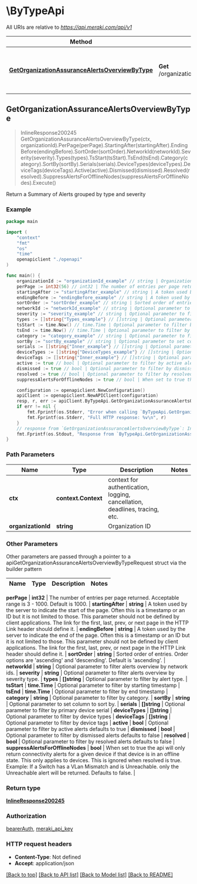 # \ByTypeApi

All URIs are relative to *https://api.meraki.com/api/v1*

Method | HTTP request | Description
------------- | ------------- | -------------
[**GetOrganizationAssuranceAlertsOverviewByType**](ByTypeApi.md#GetOrganizationAssuranceAlertsOverviewByType) | **Get** /organizations/{organizationId}/assurance/alerts/overview/byType | Return a Summary of Alerts grouped by type and severity



## GetOrganizationAssuranceAlertsOverviewByType

> InlineResponse200245 GetOrganizationAssuranceAlertsOverviewByType(ctx, organizationId).PerPage(perPage).StartingAfter(startingAfter).EndingBefore(endingBefore).SortOrder(sortOrder).NetworkId(networkId).Severity(severity).Types(types).TsStart(tsStart).TsEnd(tsEnd).Category(category).SortBy(sortBy).Serials(serials).DeviceTypes(deviceTypes).DeviceTags(deviceTags).Active(active).Dismissed(dismissed).Resolved(resolved).SuppressAlertsForOfflineNodes(suppressAlertsForOfflineNodes).Execute()

Return a Summary of Alerts grouped by type and severity



### Example

```go
package main

import (
    "context"
    "fmt"
    "os"
    "time"
    openapiclient "./openapi"
)

func main() {
    organizationId := "organizationId_example" // string | Organization ID
    perPage := int32(56) // int32 | The number of entries per page returned. Acceptable range is 3 - 1000. Default is 1000. (optional)
    startingAfter := "startingAfter_example" // string | A token used by the server to indicate the start of the page. Often this is a timestamp or an ID but it is not limited to those. This parameter should not be defined by client applications. The link for the first, last, prev, or next page in the HTTP Link header should define it. (optional)
    endingBefore := "endingBefore_example" // string | A token used by the server to indicate the end of the page. Often this is a timestamp or an ID but it is not limited to those. This parameter should not be defined by client applications. The link for the first, last, prev, or next page in the HTTP Link header should define it. (optional)
    sortOrder := "sortOrder_example" // string | Sorted order of entries. Order options are 'ascending' and 'descending'. Default is 'ascending'. (optional)
    networkId := "networkId_example" // string | Optional parameter to filter alerts overview by network ids. (optional)
    severity := "severity_example" // string | Optional parameter to filter alerts overview by severity type. (optional)
    types := []string{"Types_example"} // []string | Optional parameter to filter by alert type. (optional)
    tsStart := time.Now() // time.Time | Optional parameter to filter by starting timestamp (optional)
    tsEnd := time.Now() // time.Time | Optional parameter to filter by end timestamp (optional)
    category := "category_example" // string | Optional parameter to filter by category. (optional)
    sortBy := "sortBy_example" // string | Optional parameter to set column to sort by. (optional)
    serials := []string{"Inner_example"} // []string | Optional parameter to filter by primary device serial (optional)
    deviceTypes := []string{"DeviceTypes_example"} // []string | Optional parameter to filter by device types (optional)
    deviceTags := []string{"Inner_example"} // []string | Optional parameter to filter by device tags (optional)
    active := true // bool | Optional parameter to filter by active alerts defaults to true (optional)
    dismissed := true // bool | Optional parameter to filter by dismissed alerts defaults to false (optional)
    resolved := true // bool | Optional parameter to filter by resolved alerts defaults to false (optional)
    suppressAlertsForOfflineNodes := true // bool | When set to true the api will only return connectivity alerts for a given device if that device is in an offline state. This only applies to devices. This is ignored when resolved is true. Example:  If a Switch has a VLan Mismatch and is Unreachable. only the Unreachable alert will be returned. Defaults to false. (optional)

    configuration := openapiclient.NewConfiguration()
    apiClient := openapiclient.NewAPIClient(configuration)
    resp, r, err := apiClient.ByTypeApi.GetOrganizationAssuranceAlertsOverviewByType(context.Background(), organizationId).PerPage(perPage).StartingAfter(startingAfter).EndingBefore(endingBefore).SortOrder(sortOrder).NetworkId(networkId).Severity(severity).Types(types).TsStart(tsStart).TsEnd(tsEnd).Category(category).SortBy(sortBy).Serials(serials).DeviceTypes(deviceTypes).DeviceTags(deviceTags).Active(active).Dismissed(dismissed).Resolved(resolved).SuppressAlertsForOfflineNodes(suppressAlertsForOfflineNodes).Execute()
    if err != nil {
        fmt.Fprintf(os.Stderr, "Error when calling `ByTypeApi.GetOrganizationAssuranceAlertsOverviewByType``: %v\n", err)
        fmt.Fprintf(os.Stderr, "Full HTTP response: %v\n", r)
    }
    // response from `GetOrganizationAssuranceAlertsOverviewByType`: InlineResponse200245
    fmt.Fprintf(os.Stdout, "Response from `ByTypeApi.GetOrganizationAssuranceAlertsOverviewByType`: %v\n", resp)
}
```

### Path Parameters


Name | Type | Description  | Notes
------------- | ------------- | ------------- | -------------
**ctx** | **context.Context** | context for authentication, logging, cancellation, deadlines, tracing, etc.
**organizationId** | **string** | Organization ID | 

### Other Parameters

Other parameters are passed through a pointer to a apiGetOrganizationAssuranceAlertsOverviewByTypeRequest struct via the builder pattern


Name | Type | Description  | Notes
------------- | ------------- | ------------- | -------------

 **perPage** | **int32** | The number of entries per page returned. Acceptable range is 3 - 1000. Default is 1000. | 
 **startingAfter** | **string** | A token used by the server to indicate the start of the page. Often this is a timestamp or an ID but it is not limited to those. This parameter should not be defined by client applications. The link for the first, last, prev, or next page in the HTTP Link header should define it. | 
 **endingBefore** | **string** | A token used by the server to indicate the end of the page. Often this is a timestamp or an ID but it is not limited to those. This parameter should not be defined by client applications. The link for the first, last, prev, or next page in the HTTP Link header should define it. | 
 **sortOrder** | **string** | Sorted order of entries. Order options are &#39;ascending&#39; and &#39;descending&#39;. Default is &#39;ascending&#39;. | 
 **networkId** | **string** | Optional parameter to filter alerts overview by network ids. | 
 **severity** | **string** | Optional parameter to filter alerts overview by severity type. | 
 **types** | **[]string** | Optional parameter to filter by alert type. | 
 **tsStart** | **time.Time** | Optional parameter to filter by starting timestamp | 
 **tsEnd** | **time.Time** | Optional parameter to filter by end timestamp | 
 **category** | **string** | Optional parameter to filter by category. | 
 **sortBy** | **string** | Optional parameter to set column to sort by. | 
 **serials** | **[]string** | Optional parameter to filter by primary device serial | 
 **deviceTypes** | **[]string** | Optional parameter to filter by device types | 
 **deviceTags** | **[]string** | Optional parameter to filter by device tags | 
 **active** | **bool** | Optional parameter to filter by active alerts defaults to true | 
 **dismissed** | **bool** | Optional parameter to filter by dismissed alerts defaults to false | 
 **resolved** | **bool** | Optional parameter to filter by resolved alerts defaults to false | 
 **suppressAlertsForOfflineNodes** | **bool** | When set to true the api will only return connectivity alerts for a given device if that device is in an offline state. This only applies to devices. This is ignored when resolved is true. Example:  If a Switch has a VLan Mismatch and is Unreachable. only the Unreachable alert will be returned. Defaults to false. | 

### Return type

[**InlineResponse200245**](InlineResponse200245.md)

### Authorization

[bearerAuth](../README.md#bearerAuth), [meraki_api_key](../README.md#meraki_api_key)

### HTTP request headers

- **Content-Type**: Not defined
- **Accept**: application/json

[[Back to top]](#) [[Back to API list]](../README.md#documentation-for-api-endpoints)
[[Back to Model list]](../README.md#documentation-for-models)
[[Back to README]](../README.md)

